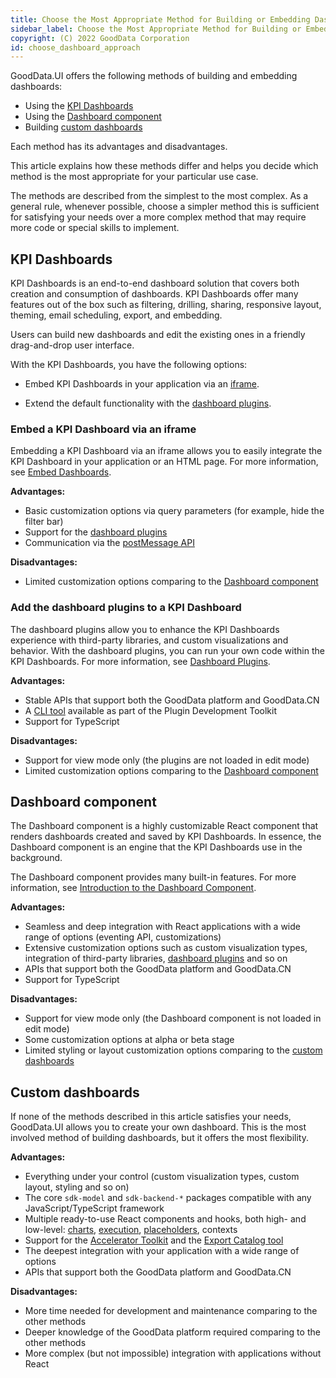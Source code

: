 ```yaml
---
title: Choose the Most Appropriate Method for Building or Embedding Dashboards
sidebar_label: Choose the Most Appropriate Method for Building or Embedding Dashboards
copyright: (C) 2022 GoodData Corporation
id: choose_dashboard_approach
---
```


GoodData.UI offers the following methods of building and embedding dashboards:

- Using the [KPI Dashboards](#kpi-dashboards)
- Using the [Dashboard component](#dashboard-component)
- Building [custom dashboards](#custom-dashboards)

Each method has its advantages and disadvantages.

This article explains how these methods differ and helps you decide which method is the most appropriate for your particular use case.

The methods are described from the simplest to the most complex. As a general rule, whenever possible, choose a simpler method this is sufficient for satisfying your needs over a more complex method that may require more code or special skills to implement.

## KPI Dashboards

KPI Dashboards is an end-to-end dashboard solution that covers both creation and consumption of dashboards. KPI Dashboards offer many features out of the box such as filtering, drilling, sharing, responsive layout, theming, email scheduling, export, and embedding.

Users can build new dashboards and edit the existing ones in a friendly drag-and-drop user interface.

With the KPI Dashboards, you have the following options:

- Embed KPI Dashboards in your application via an [iframe](#embed-a-kpi-dashboard-via-an-iframe).

- Extend the default functionality with the [dashboard plugins](#add-the-dashboard-plugins-to-a-kpi-dashboard).

### Embed a KPI Dashboard via an iframe

Embedding a KPI Dashboard via an iframe allows you to easily integrate the KPI Dashboard in your application or an HTML page.
For more information, see [Embed Dashboards](https://help.gooddata.com/pages/viewpage.action?pageId=81962320).

**Advantages:**
- Basic customization options via query parameters (for example, hide the filter bar)
- Support for the [dashboard plugins](#add-the-dashboard-plugins-to-a-kpi-dashboard)
- Communication via the [postMessage API](https://developer.mozilla.org/en-US/docs/Web/API/Window/postMessage)

**Disadvantages:**
- Limited customization options comparing to the [Dashboard component](#dashboard-component)

### Add the dashboard plugins to a KPI Dashboard

The dashboard plugins allow you to enhance the KPI Dashboards experience with third-party libraries, and custom visualizations and behavior.
With the dashboard plugins, you can run your own code within the KPI Dashboards. For more information, see [Dashboard Plugins](dashboard_plugins).

**Advantages:**
- Stable APIs that support both the GoodData platform and GoodData.CN
- A [CLI tool](dashboard_plugins#getting-started) available as part of the Plugin Development Toolkit
- Support for TypeScript

**Disadvantages:**
- Support for view mode only (the plugins are not loaded in edit mode)
- Limited customization options comparing to the [Dashboard component](#dashboard-component)

## Dashboard component

The Dashboard component is a highly customizable React component that renders dashboards created and saved by KPI Dashboards. In essence, the Dashboard component is an engine that the KPI Dashboards use in the background.

The Dashboard component provides many built-in features. For more information, see [Introduction to the Dashboard Component](dashboard_intro).

**Advantages:**
- Seamless and deep integration with React applications with a wide range of options (eventing API, customizations)
- Extensive customization options such as custom visualization types, integration of third-party libraries, [dashboard plugins](#add-the-dashboard-plugins-to-a-kpi-dashboard) and so on
- APIs that support both the GoodData platform and GoodData.CN
- Support for TypeScript

**Disadvantages:**
- Support for view mode only (the Dashboard component is not loaded in edit mode)
- Some customization options at alpha or beta stage
- Limited styling or layout customization options comparing to the [custom dashboards](#custom-dashboards)

## Custom dashboards

If none of the methods described in this article satisfies your needs, GoodData.UI allows you to create your own dashboard.
This is the most involved method of building dashboards, but it offers the most flexibility.

**Advantages:**
- Everything under your control (custom visualization types, custom layout, styling and so on)
- The core `sdk-model` and `sdk-backend-*` packages compatible with any JavaScript/TypeScript framework
- Multiple ready-to-use React components and hooks, both high- and low-level: [charts](start_with_visual_components), [execution](create_new_visualization), [placeholders](placeholders), contexts
- Support for the [Accelerator Toolkit](create_new_application) and the [Export Catalog tool](export_catalog)
- The deepest integration with your application with a wide range of options
- APIs that support both the GoodData platform and GoodData.CN

**Disadvantages:**
- More time needed for development and maintenance comparing to the other methods
- Deeper knowledge of the GoodData platform required comparing to the other methods
- More complex (but not impossible) integration with applications without React
